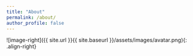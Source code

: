 ```yaml
---
title: "About"
permalink: /about/
author_profile: false
---
```


![image-right]({{ site.url }}{{ site.baseurl }}/assets/images/avatar.png){: .align-right}
